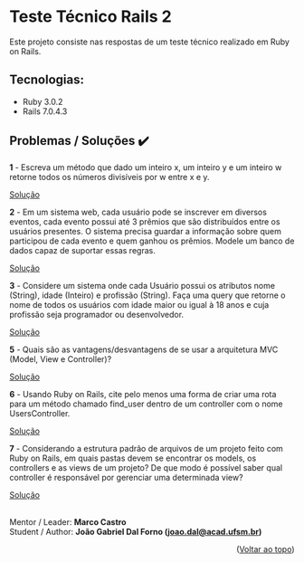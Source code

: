 # Teste Técnico Rails 2

Este projeto consiste nas respostas de um teste técnico realizado em Ruby on Rails.


## Tecnologias:

* Ruby 3.0.2
* Rails 7.0.4.3

## Problemas / Soluções :heavy_check_mark:


**1** - Escreva um método que dado um inteiro x, um inteiro y e um inteiro w retorne todos os números divisíveis por w entre x e y.

[Solução]( https://github.com/osksergio/tt2_desenvolvendo-me/issues/2#issue-1393370551 )

**2** - Em um sistema web, cada usuário pode se inscrever em diversos eventos, cada evento possui até 3 prêmios que são distribuídos entre os usuários presentes. O sistema precisa guardar a informação sobre quem participou de cada evento e quem ganhou os prêmios. Modele um banco de dados capaz de suportar essas regras.

[Solução]( https://github.com/osksergio/tt2_desenvolvendo-me/issues/4#issue-1393382030 )

**3** - Considere um sistema onde cada Usuário possui os atributos nome (String), idade (Inteiro) e profissão (String). Faça uma query que retorne o nome de todos os usuários com idade maior ou igual à 18 anos e cuja profissão seja programador ou desenvolvedor.

[Solução]( https://github.com/osksergio/tt2_desenvolvendo-me/issues/7#issue-1393402664 )

**5** - Quais são as vantagens/desvantagens de se usar a arquitetura MVC (Model, View e Controller)?

[Solução]( https://github.com/osksergio/tt2_desenvolvendo-me/issues/8#issue-1393403041 )

**6** - Usando Ruby on Rails, cite pelo menos uma forma de criar uma rota para um método chamado find_user dentro de um controller com o nome UsersController.

[Solução]( https://github.com/osksergio/tt2_desenvolvendo-me/issues/9#issue-1393407085 )

**7** - Considerando a estrutura padrão de arquivos de um projeto feito com Ruby on Rails, em quais pastas devem se encontrar os models, os controllers e as views de um projeto? De que modo é possível saber qual controller é responsável por gerenciar uma determinada view?

[Solução]( https://github.com/osksergio/tt2_desenvolvendo-me/issues/10#issue-1393407417 )

<br>Mentor / Leader: <strong>Marco Castro</strong>
<br>Student / Author: <strong>João Gabriel Dal Forno (joao.dal@acad.ufsm.br)</strong>

<p align="right">(<a href="#readme-top">Voltar ao topo</a>)</p>

